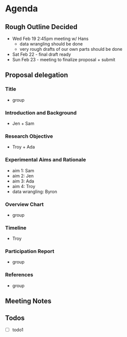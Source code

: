 # Agenda

## Rough Outline Decided

- Wed Feb 19 2:45pm meeting w/ Hans
  - data wrangling should be done
  - very rough drafts of our own parts should be done
- Sat Feb 22 - final draft ready
- Sun Feb 23 - meeting to finalize proposal + submit

## Proposal delegation

### Title

- group

### Introduction and Background

- Jen + Sam

### Research Objective

- Troy + Ada

### Experimental Aims and Rationale

- aim 1: Sam
- aim 2: Jen
- aim 3: Ada
- aim 4: Troy
- data wrangling: Byron

### Overview Chart

- group

### Timeline

- Troy

### Participation Report

- group

### References

- group

## Meeting Notes

## Todos

- [ ] todo1
